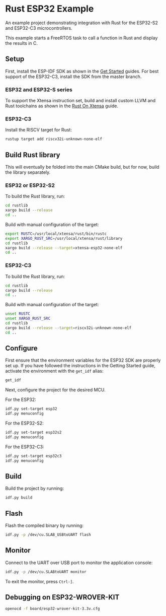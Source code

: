 # Rust ESP32 Example

An example project demonstrating integration with Rust for the ESP32-S2 and ESP32-C3 microcontrollers.

This example starts a FreeRTOS task to call a function in Rust and display the results in C. 

## Setup

First, install the ESP-IDF SDK as shown in the [Get Started](https://docs.espressif.com/projects/esp-idf/en/latest/esp32/get-started/index.html) guides. For best support of the ESP32-C3, install the SDK from the master branch.

### ESP32 and ESP32-S series

To support the Xtensa instruction set, build and install custom LLVM and Rust toolchains as shown in the [Rust On Xtensa](docs/rust-on-xtensa.md) guide.

### ESP32-C3

Install the RISCV target for Rust:

```sh
rustup target add riscv32i-unknown-none-elf
```

## Build Rust library

This will eventually be folded into the main CMake build, but for now, build the library separately.

### ESP32 or ESP32-S2

To build the Rust library, run:

```sh
cd rustlib
xargo build --release
cd ..
```

Build with manual configuration of the target:

```sh
export RUSTC=/usr/local/xtensa/rust/bin/rustc
export XARGO_RUST_SRC=/usr/local/xtensa/rust/library
cd rustlib
xargo build --release --target=xtensa-esp32-none-elf
cd ..
```

### ESP32-C3

To build the Rust library, run:

```sh
cd rustlib
cargo build --release
cd ..
```

Build with manual configuration of the target:

```sh
unset RUSTC
unset XARGO_RUST_SRC
cd rustlib
cargo build --release --target=riscv32i-unknown-none-elf
cd ..
```

## Configure

First ensure that the environment variables for the ESP32 SDK are properly set up. If you have followed the instructions in the Getting Started guide, activate the environment with the `get_idf` alias:

```sh
get_idf
```

Next, configure the project for the desired MCU.

For the ESP32:

```sh
idf.py set-target esp32
idf.py menuconfig
```

For the ESP32-S2:

```sh
idf.py set-target esp32s2
idf.py menuconfig
```

For the ESP32-C3:

```sh
idf.py set-target esp32c3
idf.py menuconfig
```

## Build

Build the project by running:

```sh
idf.py build
```

## Flash

Flash the compiled binary by running:

```sh
idf.py -p /dev/cu.SLAB_USBtoUART flash
```

## Monitor

Connect to the UART over USB port to monitor the application console:

```sh
idf.py -p /dev/cu.SLABtoUART monitor
```

To exit the monitor, press `Ctrl-]`.

## Debugging on ESP32-WROVER-KIT

```sh
openocd -f board/esp32-wrover-kit-3.3v.cfg
```
